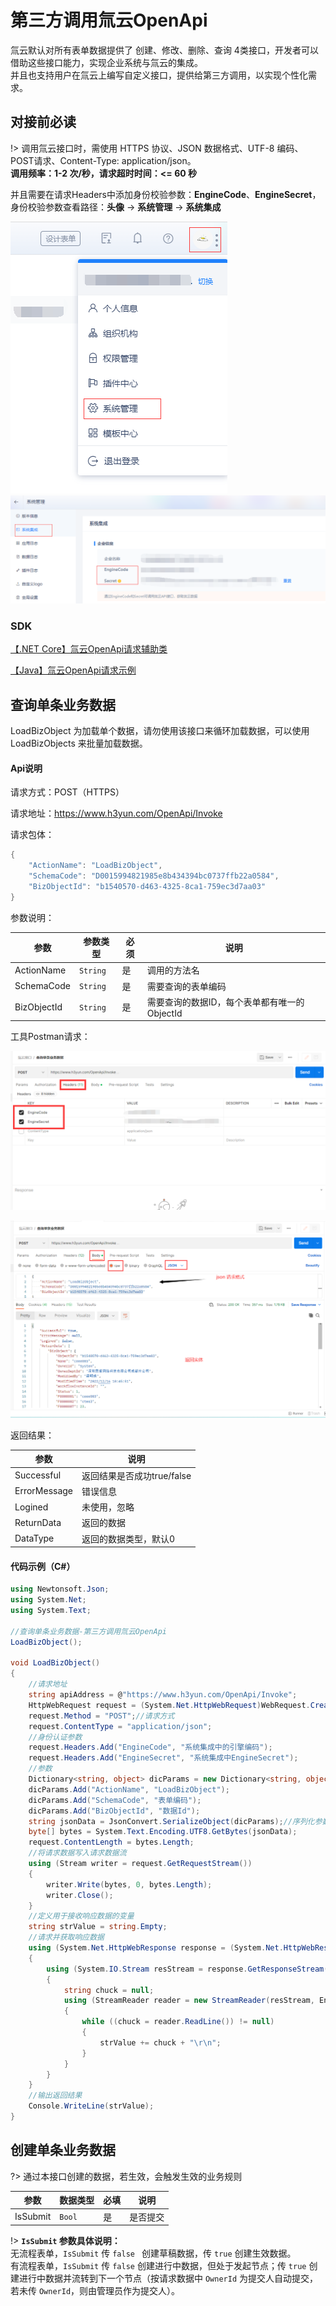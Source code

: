 # 第三方调用氚云OpenApi

氚云默认对所有表单数据提供了 创建、修改、删除、查询 4类接口，开发者可以借助这些接口能力，实现企业系统与氚云的集成。
<br/>并且也支持用户在氚云上编写自定义接口，提供给第三方调用，以实现个性化需求。


## 对接前必读

!> 调用氚云接口时，需使用 HTTPS 协议、JSON 数据格式、UTF-8 编码、POST请求、Content-Type: application/json。
<br/>**调用频率：1-2 次/秒，请求超时时间：<= 60 秒**

并且需要在请求Headers中添加身份校验参数：**EngineCode**、**EngineSecret**，身份校验参数查看路径：**头像** -> **系统管理** -> **系统集成**

![](../img/open-api-5.png)
![](../img/open-api-6.png)


### SDK

[【.NET Core】氚云OpenApi请求辅助类](/file/RequestH3yunAPI.cs ':ignore :target=_blank')

[【Java】氚云OpenApi请求示例](/file/Java-调用氚云接口.zip ':ignore :target=_blank')


## 查询单条业务数据

LoadBizObject 为加载单个数据，请勿使用该接口来循环加载数据，可以使用LoadBizObjects 来批量加载数据。

<!-- tabs:start -->

#### **Api说明**

请求方式：POST（HTTPS）

请求地址：https://www.h3yun.com/OpenApi/Invoke

请求包体：
~~~ cs
{
    "ActionName": "LoadBizObject",
    "SchemaCode": "D0015994821985e8b434394bc0737ffb22a0584",
    "BizObjectId": "b1540570-d463-4325-8ca1-759ec3d7aa03"
}
~~~

参数说明：

| 参数                 | 参数类型                       | 必须                   | 说明        |
|--------------------|----------------------------|----------------------|-----------|
| ActionName         | ```String```               | 是                   | 调用的方法名    |
| SchemaCode         | ```String```               | 是                   | 需要查询的表单编码 |
| BizObjectId        | ```String```               | 是                   | 需要查询的数据ID，每个表单都有唯一的ObjectId        |

工具Postman请求：

![logo](../img/open-api-1.png ':size=80%')

![logo](../img/open-api-4.png ':size=80%')

返回结果：

| 参数            | 说明                   |
|---------------|----------------------|
| Successful    | 返回结果是否成功true/false   |
| ErrorMessage  | 错误信息                 |
| Logined       | 未使用，忽略               |
| ReturnData    | 返回的数据                |
| DataType      | 返回的数据类型，默认0          |

#### **代码示例（C#）**

~~~ cs
using Newtonsoft.Json;
using System.Net;
using System.Text;

//查询单条业务数据-第三方调用氚云OpenApi
LoadBizObject();

void LoadBizObject()
{
    //请求地址
    string apiAddress = @"https://www.h3yun.com/OpenApi/Invoke";
    HttpWebRequest request = (System.Net.HttpWebRequest)WebRequest.Create(apiAddress);
    request.Method = "POST";//请求方式
    request.ContentType = "application/json";
    //身份认证参数
    request.Headers.Add("EngineCode", "系统集成中的引擎编码");
    request.Headers.Add("EngineSecret", "系统集成中EngineSecret");
    //参数
    Dictionary<string, object> dicParams = new Dictionary<string, object>();
    dicParams.Add("ActionName", "LoadBizObject");
    dicParams.Add("SchemaCode", "表单编码");
    dicParams.Add("BizObjectId", "数据Id");
    string jsonData = JsonConvert.SerializeObject(dicParams);//序列化参数
    byte[] bytes = System.Text.Encoding.UTF8.GetBytes(jsonData);
    request.ContentLength = bytes.Length;
    //将请求数据写入请求数据流
    using (Stream writer = request.GetRequestStream())
    {
        writer.Write(bytes, 0, bytes.Length);
        writer.Close();
    }
    //定义用于接收响应数据的变量
    string strValue = string.Empty;
    //请求并获取响应数据
    using (System.Net.HttpWebResponse response = (System.Net.HttpWebResponse)request.GetResponse())
    {
        using (System.IO.Stream resStream = response.GetResponseStream())
        {
            string chuck = null;
            using (StreamReader reader = new StreamReader(resStream, Encoding.UTF8))
            {
                while ((chuck = reader.ReadLine()) != null)
                {
                    strValue += chuck + "\r\n";
                }
            }
        }
    }
    //输出返回结果
    Console.WriteLine(strValue);
}
~~~

<!-- tabs:end -->


## 创建单条业务数据

?> 通过本接口创建的数据，若生效，会触发生效的业务规则

| 参数            |      数据类型       |   必填            |       说明              |
|---------------|----------------------|----------------------|----------------------|
| IsSubmit           | ```Bool```                 | 是                   | 是否提交    |

!> **```IsSubmit``` 参数具体说明：**<br/> 
无流程表单，```IsSubmit``` 传 ```false ``` 创建草稿数据，传 ```true``` 创建生效数据。<br/> 
有流程表单，```IsSubmit``` 传 ```false``` 创建进行中数据，但处于发起节点；传 ```true``` 创建进行中数据并流转到下一个节点（按请求数据中 ```OwnerId``` 为提交人自动提交，若未传 ```OwnerId```，则由管理员作为提交人）。